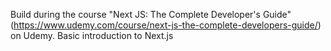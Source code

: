 Build during the course "Next JS: The Complete Developer's Guide" (https://www.udemy.com/course/next-js-the-complete-developers-guide/) on Udemy. Basic introduction to Next.js
